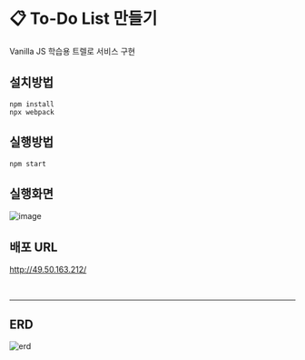 # :clipboard: To-Do List 만들기

Vanilla JS 학습용 트렐로 서비스 구현



## 설치방법

```
npm install
npx webpack
```



## 실행방법

```
npm start
```



## 실행화면

![image](https://user-images.githubusercontent.com/7006837/94221607-6b2a5d00-ff26-11ea-9b78-aff6da314b5f.png)

## 배포 URL

http://49.50.163.212/

<br>

-----

## ERD

![erd](https://user-images.githubusercontent.com/7006837/95014334-12bf3200-0681-11eb-95ee-232082d3ff50.PNG)